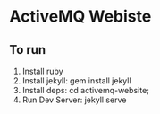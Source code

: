 ActiveMQ Webiste
=================

To run
-------

1. Install ruby
2. Install jekyll: gem install jekyll
3. Install deps: cd activemq-website;
4. Run Dev Server: jekyll serve

